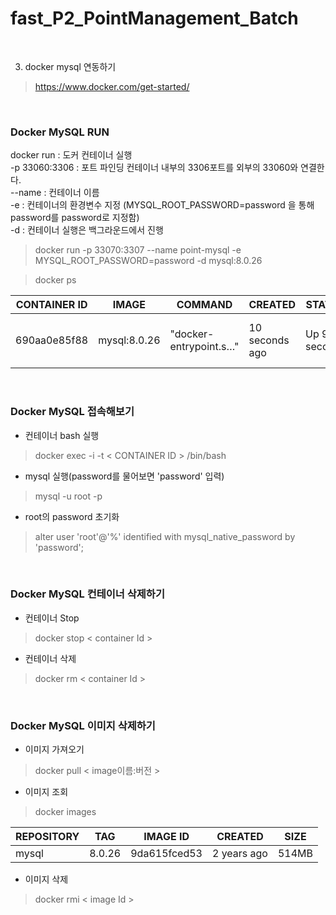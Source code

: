 # fast_P2_PointManagement_Batch

<br/>

03. docker mysql 연동하기
    
> https://www.docker.com/get-started/

<br/>

### Docker MySQL RUN

docker run : 도커 컨테이너 실행  
-p 33060:3306 : 포트 파인딩 컨테이너 내부의 3306포트를 외부의 33060와 연결한다.  
--name : 컨테이너 이름  
-e : 컨테이너의 환경변수 지정 (MYSQL_ROOT_PASSWORD=password 을 통해 password를 password로 지정함)  
-d : 컨테이너 실행은 백그라운드에서 진행

> docker run -p 33070:3307 --name point-mysql -e MYSQL_ROOT_PASSWORD=password -d mysql:8.0.26

> docker ps


|CONTAINER ID|IMAGE|COMMAND|CREATED|STATUS|PORTS|NAMES|
|---|---|---|---|---|---|---|
|690aa0e85f88|mysql:8.0.26|"docker-entrypoint.s…"|10 seconds ago|Up 9 seconds|3306/tcp, 33060/tcp, 0.0.0.0:33070->3307/tcp|point-mysql|

<br/>

### Docker MySQL 접속해보기

- 컨테이너 bash 실행

> docker exec -i -t < CONTAINER ID > /bin/bash

- mysql 실행(password를 물어보면 'password' 입력)

> mysql -u root -p

- root의 password 초기화

> alter user 'root'@'%' identified with mysql_native_password by 'password';

<br/>

### Docker MySQL 컨테이너 삭제하기
- 컨테이너 Stop
> docker stop < container Id >

- 컨테이너 삭제
> docker rm < container Id >

<br/>

### Docker MySQL 이미지 삭제하기
- 이미지 가져오기
> docker pull < image이름:버전 >

- 이미지 조회
> docker images

|REPOSITORY|TAG|IMAGE ID|CREATED|SIZE|
|---|---|---|---|---|
|mysql|8.0.26|9da615fced53|2 years ago|514MB|

- 이미지 삭제
> docker rmi < image Id >


